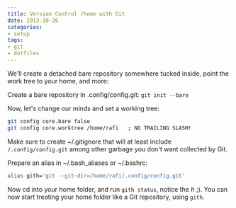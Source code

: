 ```yaml
---
title: Version Control /home with Git
date: 2013-10-26
categories:
- setup
tags:
- git
- dotfiles
---
```


We'll create a detached bare repository somewhere tucked inside, point the work tree to your home, and more:

Create a bare repository in .config/config.git:
`git init --bare`

Now, let's change our minds and set a working tree:

```bash
git config core.bare false
git config core.worktree /home/rafi   ; NO TRAILING SLASH!
```

Make sure to create ~/.gitignore that will at least include `/.config/config.git` among other garbage you don't want collected by Git.

Prepare an alias in ~/.bash_aliases or ~/.bashrc:

```bash
alias gith='git --git-dir=/home/rafi/.config/config.git'
```

Now cd into your home folder, and run `gith status`, notice the *h* ;).
You can now start treating your home folder like a Git repository, using `gith`.

